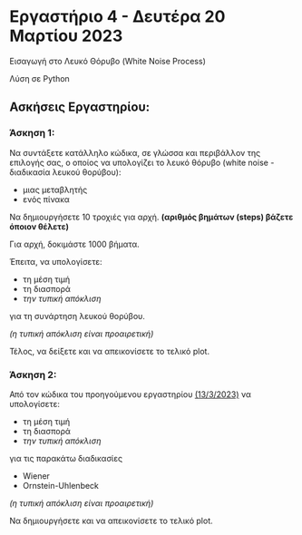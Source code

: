 # Εργαστήριο 4 - Δευτέρα 20 Μαρτίου 2023

Εισαγωγή στο Λευκό Θόρυβο (White Noise Process)

Λύση σε Python

## Ασκήσεις Εργαστηρίου:

### Άσκηση 1:

Να συντάξετε κατάλληλο κώδικα, σε γλώσσα και περιβάλλον της επιλογής σας, ο οποίος να υπολογίζει το λευκό θόρυβο (white noise - διαδικασία λευκού θορύβου):

- μιας μεταβλητής
- ενός πίνακα

Να δημιουργήσετε 10 τροχιές για αρχή. **(αριθμός βημάτων (steps) βάζετε όποιον θέλετε)**

Για αρχή, δοκιμάστε 1000 βήματα.

Έπειτα, να υπολογίσετε:

 - τη μέση τιμή
 - τη διασπορά
 - *την τυπική απόκλιση*

για τη συνάρτηση λευκού θορύβου.

*(η τυπική απόκλιση είναι προαιρετική)*

Τέλος, να δείξετε και να απεικονίσετε το τελικό plot.

### Άσκηση 2:

Από τον κώδικα του προηγούμενου εργαστηρίου [(13/3/2023)](https://github.com/p19pago/stochastic-data-analysis-2023/tree/main/Labs/Lab3) να υπολογίσετε:

- τη μέση τιμή
- τη διασπορά
- *την τυπική απόκλιση*

για τις παρακάτω διαδικασίες

- Wiener
- Ornstein-Uhlenbeck

*(η τυπική απόκλιση είναι προαιρετική)*

Να δημιουργήσετε και να απεικονίσετε το τελικό plot.
